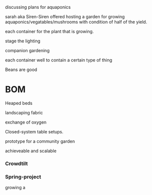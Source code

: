 discussing plans for aquaponics

sarah aka Siren-Siren offered hosting a garden for growing aquaponics/vegatables/mushrooms with condition of half of the yield.

each container for the plant that is growing.

stage the lighting

companion gardening

each container well to contain a certain type of thing


Beans are good




BOM
===


Heaped beds

landscaping fabric

exchange of oxygen

Closed-system table setups.


prototype for a community garden

achieveable and scalable 


### Crowdtilt

### Spring-project

growing a
